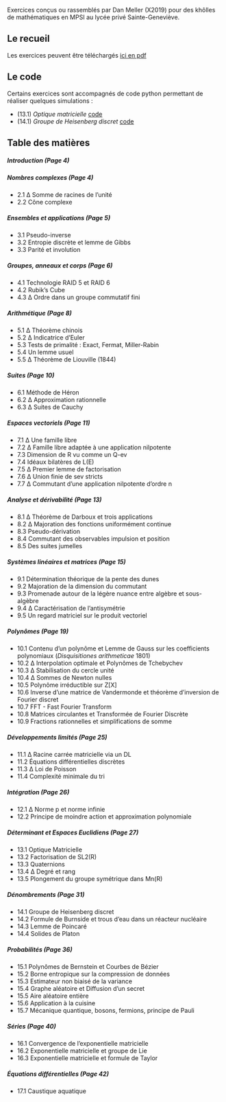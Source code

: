 

Exercices conçus ou rassemblés par Dan Meller (X2019) pour des khôlles de mathématiques en MPSI au lycée privé Sainte-Geneviève. 
## Le recueil 

Les exercices peuvent être téléchargés <a href="https://danmlr.github.io/exo-mathsup-ginette/Dan_Meller_exercices_MPSI.pdf">ici en pdf</a>

## Le code 
Certains exercices sont accompagnés de code python permettant de réaliser quelques simulations : 

- (13.1) *Optique matricielle* [code](https://github.com/danmlr/exo-mathsup-ginette/blob/main/groupe_heisenberg_discret.py)
- (14.1) *Groupe de Heisenberg discret* [code](https://github.com/danmlr/exo-mathsup-ginette/blob/main/lentille.py)

## Table des matières

##### Introduction (Page 4)
##### Nombres complexes (Page 4)
- 2.1 ∆ Somme de racines de l’unité                
- 2.2 Cône complexe                     
##### Ensembles et applications (Page 5)
- 3.1 Pseudo-inverse                     
- 3.2 Entropie discrète et lemme de Gibbs               
- 3.3 Parité et involution                    
##### Groupes, anneaux et corps (Page 6)
 - 4.1 Technologie RAID 5 et RAID 6                 
 - 4.2 Rubik’s Cube                      
 - 4.3 ∆ Ordre dans un groupe commutatif fini              
##### Arithmétique (Page 8)
- 5.1 ∆ Théorème chinois                    
- 5.2 ∆ Indicatrice d’Euler                    
- 5.3 Tests de primalité : Exact, Fermat, Miller-Rabin            
- 5.4 Un lemme usuel                     
- 5.5 ∆ Théorème de Liouville (1844)                
##### Suites (Page 10)
- 6.1 Méthode de Héron                   
- 6.2 ∆ Approximation rationnelle                
- 6.3 ∆ Suites de Cauchy                   
##### Espaces vectoriels (Page 11)
- 7.1 ∆ Une famille libre                   
- 7.2 ∆ Famille libre adaptée à une application nilpotente          
- 7.3 Dimension de R vu comme un Q-ev               
- 7.4 Idéaux bilatères de L(E)                  
- 7.5 ∆ Premier lemme de factorisation               
- 7.6 ∆ Union finie de sev stricts                 
- 7.7 ∆ Commutant d’une application nilpotente d’ordre n          
##### Analyse et dérivabilité (Page 13)
- 8.1 ∆ Théorème de Darboux et trois applications            
- 8.2 ∆ Majoration des fonctions uniformément continue          
- 8.3 Pseudo-dérivation                    
- 8.4 Commutant des observables impulsion et position           
- 8.5 Des suites jumelles                   
##### Systèmes linéaires et matrices (Page 15)
- 9.1 Détermination théorique de la pente des dunes                          
- 9.2 Majoration de la dimension du commutant            
- 9.3 Promenade autour de la légère nuance entre algèbre et sous-algèbre      
- 9.4 ∆ Caractérisation de l’antisymétrie               
- 9.5 Un regard matriciel sur le produit vectoriel            
##### Polynômes (Page 19)
- 10.1 Contenu d’un polynôme et Lemme de Gauss sur les coefficients polynomiaux (*Disquisitiones arithmeticae* 1801)                 
- 10.2 ∆ Interpolation optimale et Polynômes de Tchebychev         
- 10.3 ∆ Stabilisation du cercle unité                
- 10.4 ∆ Sommes de Newton nulles                
- 10.5 Polynôme irréductible sur Z[X]                
- 10.6 Inverse d’une matrice de Vandermonde et théorème d’inversion de Fourier discret  
- 10.7 FFT - Fast Fourier Transform                
- 10.8 Matrices circulantes et Transformée de Fourier Discrète         
- 10.9 Fractions rationnelles et simplifications de somme           
##### Développements limités (Page 25)
- 11.1 ∆ Racine carrée matricielle via un DL              
- 11.2 Équations différentielles discrètes               
- 11.3 ∆ Loi de Poisson                    
- 11.4 Complexité minimale du tri                 
##### Intégration (Page 26)
- 12.1 ∆ Norme p et norme infinie                 
- 12.2 Principe de moindre action et approximation polynomiale        
##### Déterminant et Espaces Euclidiens (Page 27)
- 13.1 Optique Matricielle                   
- 13.2 Factorisation de SL2(R)                  
- 13.3 Quaternions                     
- 13.4 ∆ Degré et rang                    
- 13.5 Plongement du groupe symétrique dans Mn(R)           
##### Dénombrements (Page 31)
- 14.1 Groupe de Heisenberg discret                
- 14.2 Formule de Burnside et trous d’eau dans un réacteur nucléaire            
- 14.3 Lemme de Poincaré                   
- 14.4 Solides de Platon                    
##### Probabilités (Page 36)
- 15.1 Polynômes de Bernstein et Courbes de Bézier            
- 15.2 Borne entropique sur la compression de données           
- 15.3 Estimateur non biaisé de la variance              
- 15.4 Graphe aléatoire et Diffusion d’un secret             
- 15.5 Aire aléatoire entière                   
- 15.6 Application à la cuisine                  
- 15.7 Mécanique quantique, bosons, fermions, principe de Pauli        
##### Séries (Page 40)
- 16.1 Convergence de l’exponentielle matricielle             
- 16.2 Exponentielle matricielle et groupe de Lie             
- 16.3 Exponentielle matricielle et formule de Taylor            
##### Équations différentielles (Page 42)
- 17.1 Caustique aquatique   
